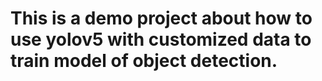 # This is a demo project about how to use yolov5 with customized data to train model of object detection.

